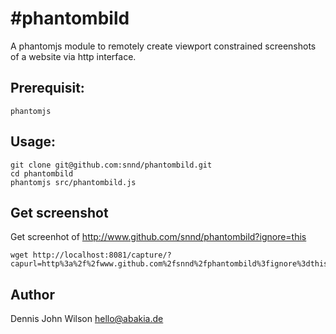 #phantombild
===========

A phantomjs module to remotely create viewport constrained screenshots of a website via http interface. 

## Prerequisit:
    
    phantomjs

## Usage:

    git clone git@github.com:snnd/phantombild.git
    cd phantombild
    phantomjs src/phantombild.js

## Get screenshot 

Get screenhot of http://www.github.com/snnd/phantombild?ignore=this

    wget http://localhost:8081/capture/?capurl=http%3a%2f%2fwww.github.com%2fsnnd%2fphantombild%3fignore%3dthis

## Author

Dennis John Wilson <hello@abakia.de>